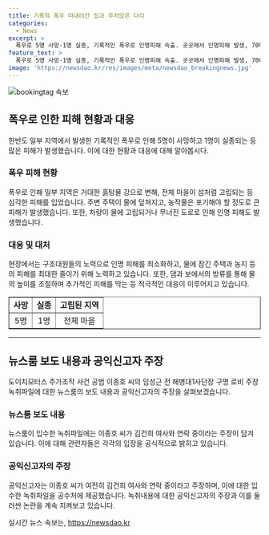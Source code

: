 ```yaml
---
title: 기록적 폭우 떠내려간 집과 주저앉은 다리
categories:
  - News
excerpt: >
  폭우로 5명 사망·1명 실종, 기록적인 폭우로 인명피해 속출. 곳곳에서 인명피해 발생, 70대 노인 실종. 물에 잠긴 지역에서 어떻게 구조되고 있는지 상황 전망.
feature_text: >
  폭우로 5명 사망·1명 실종, 기록적인 폭우로 인명피해 속출. 곳곳에서 인명피해 발생, 70대 노인 실종. 물에 잠긴 지역에서 어떻게 구조되고 있는지 상황 전망.
image: 'https://newsdao.kr/res/images/meta/newsdao_breakingnews.jpg'
---
```


<p><img src="https://newsdao.kr/res/images/meta/newsdao_breakingnews.jpg" alt="bookingtag 속보" /></p>

<h2 data-ke-size="size26">폭우로 인한 피해 현황과 대응</h2>

<p data-ke-size="size16">한반도 일부 지역에서 발생한 기록적인 폭우로 인해 5명이 사망하고 1명이 실종되는 등 많은 피해가 발생했습니다. 이에 대한 현황과 대응에 대해 알아봅시다.</p>

<h3>폭우 피해 현황</h3>

<p data-ke-size="size16">폭우로 인해 일부 지역은 거대한 흙탕물 강으로 변해, 전체 마을이 섬처럼 고립되는 등 심각한 피해를 입었습니다. 주변 주택이 물에 덮쳐지고, 농작물은 포기해야 할 정도로 큰 피해가 발생했습니다. 또한, 차량이 물에 고립되거나 무너진 도로로 인해 인명 피해도 발생했습니다.</p>

<h3>대응 및 대처</h3>

<p data-ke-size="size16">현장에서는 구조대원들의 노력으로 인명 피해를 최소화하고, 물에 잠긴 주택과 농지 등의 피해를 최대한 줄이기 위해 노력하고 있습니다. 또한, 댐과 보에서의 방류를 통해 물의 높이를 조절하며 추가적인 피해를 막는 등 적극적인 대응이 이루어지고 있습니다.</p>

<table style="width: 100%;" border="1">
<tbody>
<tr>
<td style="text-align: center; height: 17px;"><b>사망</b></td>
<td style="text-align: center; height: 17px;"><b>실종</b></td>
<td style="text-align: center; height: 17px;"><b>고립된 지역</b></td>
</tr>
<tr>
<td style="text-align: center; height: 17px;">5명</td>
<td style="text-align: center; height: 17px;">1명</td>
<td style="text-align: center; height: 17px;">전체 마을</td>
</tr>
</tbody>
</table>

<hr>

<h2 data-ke-size="size26">뉴스룸 보도 내용과 공익신고자 주장</h2>

<p data-ke-size="size16">도이치모터스 주가조작 사건 공범 이종호 씨의 임성근 전 해병대1사단장 구명 로비 주장 녹취파일에 대한 뉴스룸의 보도 내용과 공익신고자의 주장을 살펴보겠습니다.</p>

<h3>뉴스룸 보도 내용</h3>

<p data-ke-size="size16">뉴스룸이 입수한 녹취파일에는 이종호 씨가 김건희 여사와 연락 중이라는 주장이 담겨 있습니다. 이에 대해 관련자들은 각각의 입장을 공식적으로 밝히고 있습니다.</p>

<h3>공익신고자의 주장</h3>

<p data-ke-size="size16">공익신고자는 이종호 씨가 여전히 김건희 여사와 연락 중이라고 주장하며, 이에 대한 입수한 녹취파일을 공수처에 제공했습니다. 녹취내용에 대한 공익신고자의 주장과 이를 둘러싼 논란을 계속 지켜보고 있습니다.</p>
실시간 뉴스 속보는, <a href="https://newsdao.kr" rel="dofollow">https://newsdao.kr</a>


